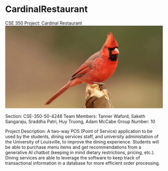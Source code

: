 # CardinalRestaurant
CSE 350 Project: Cardinal Restaurant
![Cardinal Bird](images/Cardinal.jpg)

Section: CSE-350-50-4248
Team Members: Tanner Waford, Saketh Sangaraju, Sraddha Patri, Huy Truong, Adam McCabe
Group Number: 10

Project Description: 
A two-way POS (Point of Service) application to be used by the students, dining services staff, and university administation of the University of Louisville, to improve the dining experience.
Students will be able to purchase menu items and get recommendations from a generative AI chatbot (keeping in mind dietary restrictions, pricing, etc.).
Dining services are able to leverage the software to keep track of transactional information in a database for more efficient order processing.
